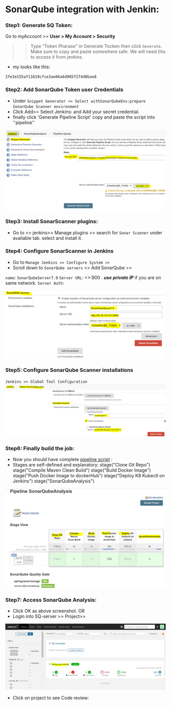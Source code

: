# **SonarQube integration with Jenkin:**

 
### Step1: Generate SQ Token:
Go to myAccount >> **User > My Account > Security**
>> Type "Token Pharase" in Generate Tocken then click ``Generate``. Make sure to copy and paste somewhere safe.
We will need this to access it from jenkins.
- my looks like this:
```
2fe3e155af11619cfce3ae06a6d985f274d0bae8
```

### Step2: Add SonarQube Token user Credentials 
- Under ``Snippet Generator >> Select withSonarQubeEnv:prepare SonarQube Scanner environment`` 
- Click Add>> Select Jenkins: and Add your secret credential.
- finally click 'Generate Pipeline Script' copy and paste the script into ''pipeline'' 

![Sonarqube Secret](/images/SQ_Secret.png)

### Step3: Install SonarScanner plugins:

- Go to >> jenkins>> Manage plugins >> search for ``Sonar Scanner`` under available tab. select and install it.


### Step4: Configure SonarScanner in Jenkins 
- Go to ``Manage Jenkins >> Configure System >>``
- Scroll down to ``SonarQube servers`` >> Add SonarQube >>

``name``: ``SonarQubeServer7.9``
``Server URL``: <<your public-IP of SonarQube>>:900 . ***use private IP*** if you are on same network.
``Server Auth``: 

![Sonarqube Server](/images/SQ_servers.png)

### Step5: Configure SonarQube Scanner installations
``Jenkins >> Global Tool Configuration`` 
![Sonarqube Global Tool](/images/SQ_GlobalTool.png)

### Step6: Finally build the job:

- Now you should have complete [pipeline script](/pipelinescript.groovy) : 
- Stages are self-defined and explanatory:
    stage("Clone Git Repo")
    stage("Compile Maven Clean Build")
    stage("Build Docker Image")
    stage("Push Docker Image to dockerHub")
    stage("Deploy K8 Kubectl on Jenkins")
    stage("SonarQubeAnalysis") 

![Sonarqube Analysis](/images/SQ_Access.png)


### Step7: Access SonarQube Analysis:

- Click OK as above screenshot. OR
- Login into SQ-server >> Project>>

![Sonarqube Analysis](/images/SQ_Project.png)

- Click on project to see Code review:

